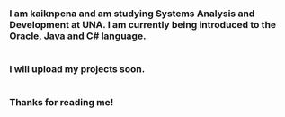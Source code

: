 ### I am kaiknpena and am studying Systems Analysis and Development at UNA. I am currently being introduced to the Oracle, Java and C# language.
#
### I will upload my projects soon.
#
### Thanks for reading me!
